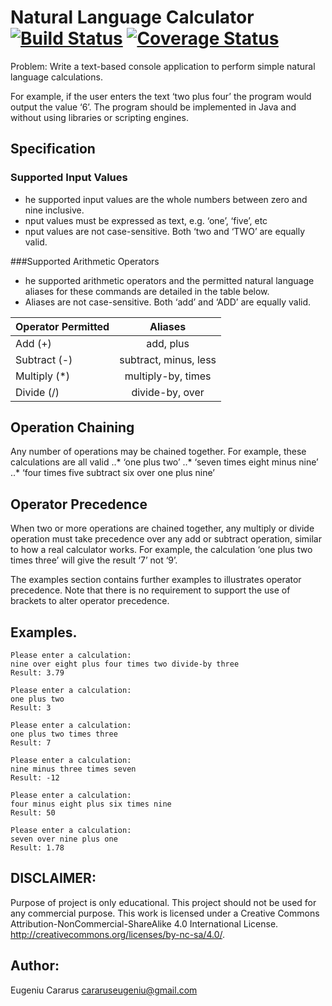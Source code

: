 # Natural Language Calculator [![Build Status](https://travis-ci.org/ecararus/nlpcalculator.svg?branch=master)](https://travis-ci.org/ecararus/nlpcalculator) [![Coverage Status](https://coveralls.io/repos/github/ecararus/nlpcalculator/badge.svg?branch=master)](https://coveralls.io/github/ecararus/nlpcalculator?branch=master)
Problem:
Write a text-based console application to perform simple natural language calculations.

For example, if the user enters the text ‘two plus four’ the program would output the value ‘6’.
The program should be implemented in Java and without using libraries or scripting engines.

## Specification
### Supported Input Values
 - he supported input values are the whole numbers between zero and nine inclusive.
 - nput values must be expressed as text, e.g. ‘one’, ‘five’, etc
 - nput values are not case-sensitive. Both ‘two and ‘TWO’ are equally valid.

###Supported Arithmetic Operators
 - he supported arithmetic operators and the permitted natural language aliases for these commands are detailed in the table below.
 - Aliases are not case-sensitive. Both ‘add’ and ‘ADD’ are equally valid.
 
| Operator Permitted |          Aliases      | 
| ------------------ |:---------------------:|
| Add (+)            | add, plus             |
| Subtract (-)       | subtract, minus, less |
| Multiply (*)       | multiply-by, times    |
| Divide (/)         | divide-by, over       |


## Operation Chaining
Any number of operations may be chained together.
For example, these calculations are all valid
..* ‘one plus two’
..* ‘seven times eight minus nine’
..* ‘four times five subtract six over one plus nine’

## Operator Precedence
When two or more operations are chained together, any multiply or divide operation must take
precedence over any add or subtract operation, similar to how a real calculator works.
For example, the calculation ‘one plus two times three’ will give the result ‘7’ not ‘9’.

The examples section contains further examples to illustrates operator precedence.
Note that there is no requirement to support the use of brackets to alter operator precedence.

## Examples.
```
Please enter a calculation:
nine over eight plus four times two divide-by three
Result: 3.79

Please enter a calculation:
one plus two
Result: 3

Please enter a calculation:
one plus two times three
Result: 7

Please enter a calculation:
nine minus three times seven
Result: -12

Please enter a calculation:
four minus eight plus six times nine
Result: 50

Please enter a calculation:
seven over nine plus one
Result: 1.78
```
## DISCLAIMER:
Purpose of project is only educational.
This project should not be used for any commercial purpose.
This work is licensed under a Creative Commons Attribution-NonCommercial-ShareAlike 4.0 International License.
http://creativecommons.org/licenses/by-nc-sa/4.0/.

## Author:
Eugeniu Cararus
cararuseugeniu@gmail.com
